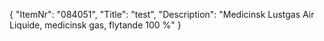 {
  "ItemNr": "084051",
  "Title": "test",
  "Description": "Medicinsk Lustgas Air Liquide, medicinsk gas, flytande 100 %"
}